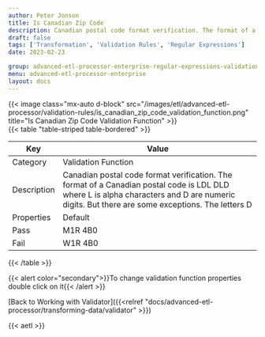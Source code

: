 ```yaml
---
author: Peter Jonson
title: Is Canadian Zip Code
description: Canadian postal code format verification. The format of a Canadian postal code is LDL DLD where L is alpha characters and D are numeric digits. But there are some exceptions. The letters D
draft: false
tags: ['Transformation', 'Validation Rules', 'Regular Expressions']
date: 2023-02-23

group: advanced-etl-processor-enterprise-regular-expressions-validation
menu: advanced-etl-processor-enterprise
layout: docs
---
```


{{< image class="mx-auto d-block"  src="/images/etl/advanced-etl-processor/validation-rules/is_canadian_zip_code_validation_function.png" title="Is Canadian Zip Code Validation Function" >}}
\
{{< table "table-striped table-bordered" >}}

| Key         | Value                                                                                                                                                                                        |
| ----------- | -------------------------------------------------------------------------------------------------------------------------------------------------------------------------------------------- |
| Category    | Validation Function                                                                                                                                                                          |
| Description | Canadian postal code format verification. The format of a Canadian postal code is LDL DLD where L is alpha characters and D are numeric digits. But there are some exceptions. The letters D |
| Properties  | Default                                                                                                                                                                                      |
| Pass        | M1R 4B0                                                                                                                                                                                      |
| Fail        | W1R 4B0                                                                                                                                                                                      |

{{< /table >}}

{{< alert color="secondary">}}To change validation function properties double click on it{{< /alert >}}

[Back to Working with Validator]({{<relref "docs/advanced-etl-processor/transforming-data/validator" >}})

{{< aetl >}}
